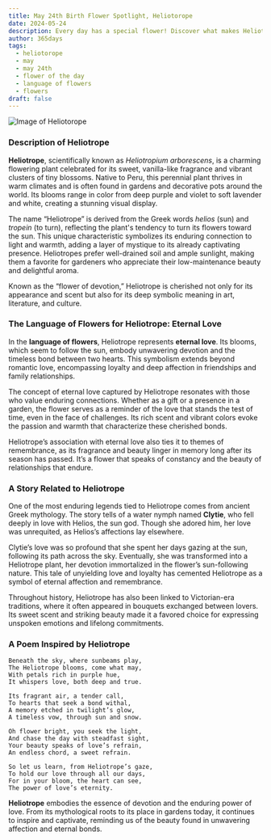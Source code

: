```yaml
---
title: May 24th Birth Flower Spotlight, Heliotorope
date: 2024-05-24
description: Every day has a special flower! Discover what makes Heliotorope unique as today’s birth flower and its symbolic meaning.
author: 365days
tags:
  - heliotorope
  - may
  - may 24th
  - flower of the day
  - language of flowers
  - flowers
draft: false
---
```


![Image of Heliotorope](https://cdn.pixabay.com/photo/2017/08/18/13/52/vanilla-flower-2655056_1280.jpg#center)


### Description of Heliotrope

**Heliotrope**, scientifically known as _Heliotropium arborescens_, is a charming flowering plant celebrated for its sweet, vanilla-like fragrance and vibrant clusters of tiny blossoms. Native to Peru, this perennial plant thrives in warm climates and is often found in gardens and decorative pots around the world. Its blooms range in color from deep purple and violet to soft lavender and white, creating a stunning visual display.

The name “Heliotrope” is derived from the Greek words _helios_ (sun) and _tropein_ (to turn), reflecting the plant's tendency to turn its flowers toward the sun. This unique characteristic symbolizes its enduring connection to light and warmth, adding a layer of mystique to its already captivating presence. Heliotropes prefer well-drained soil and ample sunlight, making them a favorite for gardeners who appreciate their low-maintenance beauty and delightful aroma.

Known as the “flower of devotion,” Heliotrope is cherished not only for its appearance and scent but also for its deep symbolic meaning in art, literature, and culture.

### The Language of Flowers for Heliotrope: Eternal Love

In the **language of flowers**, Heliotrope represents **eternal love**. Its blooms, which seem to follow the sun, embody unwavering devotion and the timeless bond between two hearts. This symbolism extends beyond romantic love, encompassing loyalty and deep affection in friendships and family relationships.

The concept of eternal love captured by Heliotrope resonates with those who value enduring connections. Whether as a gift or a presence in a garden, the flower serves as a reminder of the love that stands the test of time, even in the face of challenges. Its rich scent and vibrant colors evoke the passion and warmth that characterize these cherished bonds.

Heliotrope’s association with eternal love also ties it to themes of remembrance, as its fragrance and beauty linger in memory long after its season has passed. It’s a flower that speaks of constancy and the beauty of relationships that endure.

### A Story Related to Heliotrope

One of the most enduring legends tied to Heliotrope comes from ancient Greek mythology. The story tells of a water nymph named **Clytie**, who fell deeply in love with Helios, the sun god. Though she adored him, her love was unrequited, as Helios’s affections lay elsewhere.

Clytie’s love was so profound that she spent her days gazing at the sun, following its path across the sky. Eventually, she was transformed into a Heliotrope plant, her devotion immortalized in the flower’s sun-following nature. This tale of unyielding love and loyalty has cemented Heliotrope as a symbol of eternal affection and remembrance.

Throughout history, Heliotrope has also been linked to Victorian-era traditions, where it often appeared in bouquets exchanged between lovers. Its sweet scent and striking beauty made it a favored choice for expressing unspoken emotions and lifelong commitments.

### A Poem Inspired by Heliotrope

```
Beneath the sky, where sunbeams play,  
The Heliotrope blooms, come what may,  
With petals rich in purple hue,  
It whispers love, both deep and true.  

Its fragrant air, a tender call,  
To hearts that seek a bond withal,  
A memory etched in twilight’s glow,  
A timeless vow, through sun and snow.  

Oh flower bright, you seek the light,  
And chase the day with steadfast sight,  
Your beauty speaks of love’s refrain,  
An endless chord, a sweet refrain.  

So let us learn, from Heliotrope’s gaze,  
To hold our love through all our days,  
For in your bloom, the heart can see,  
The power of love’s eternity.  
```

**Heliotrope** embodies the essence of devotion and the enduring power of love. From its mythological roots to its place in gardens today, it continues to inspire and captivate, reminding us of the beauty found in unwavering affection and eternal bonds.